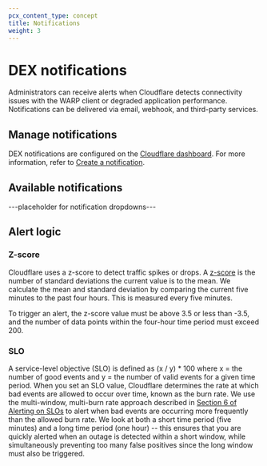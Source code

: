 ```yaml
---
pcx_content_type: concept
title: Notifications
weight: 3
---
```


# DEX notifications

Administrators can receive alerts when Cloudflare detects connectivity issues with the WARP client or degraded application performance. Notifications can be delivered via email, webhook, and third-party services.

## Manage notifications

DEX notifications are configured on the [Cloudflare dashboard](https://dash.cloudflare.com/). For more information, refer to [Create a notification](/notifications/get-started/#create-a-notification).

## Available notifications

---placeholder for notification dropdowns---

## ​​Alert logic

### Z-score

Cloudflare uses a z-score to detect traffic spikes or drops. A [z-score](https://en.wikipedia.org/wiki/Standard_score) is the number of standard deviations the current value is to the mean. We calculate the mean and standard deviation by comparing the current five minutes to the past four hours. This is measured every five minutes.

To trigger an alert, the z-score value must be above 3.5 or less than -3.5, and the number of data points within the four-hour time period must exceed 200.

### SLO

A service-level objective (SLO) is defined as (x / y) * 100 where x = the number of good events and y = the number of valid events for a given time period. When you set an SLO value, Cloudflare determines the rate at which bad events are allowed to occur over time, known as the burn rate. We use the multi-window, multi-burn rate approach described in [Section 6 of Alerting on SLOs](https://sre.google/workbook/alerting-on-slos/) to alert when bad events are occurring more frequently than the allowed burn rate. We look at both a short time period (five minutes) and a long time period (one hour) -- this ensures that you are quickly alerted when an outage is detected within a short window, while simultaneously preventing too many false positives since the long window must also be triggered.
